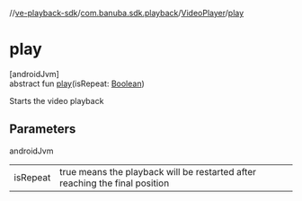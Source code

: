 //[ve-playback-sdk](../../../index.md)/[com.banuba.sdk.playback](../index.md)/[VideoPlayer](index.md)/[play](play.md)

# play

[androidJvm]\
abstract fun [play](play.md)(isRepeat: [Boolean](https://kotlinlang.org/api/latest/jvm/stdlib/kotlin/-boolean/index.html))

Starts the video playback

## Parameters

androidJvm

| | |
|---|---|
| isRepeat | true means the playback will be restarted after reaching the final position |
